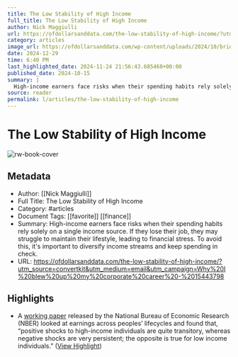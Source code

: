 ```yaml
---
title: The Low Stability of High Income
full_title: The Low Stability of High Income
author: Nick Maggiulli
url: https://ofdollarsanddata.com/the-low-stability-of-high-income/?utm_source=convertkit&utm_medium=email&utm_campaign=Why%20I%20blew%20up%20my%20corporate%20career%20-%2015443798
category: articles
image_url: https://ofdollarsanddata.com/wp-content/uploads/2024/10/bridge_solo_2024_09_25.jpg
date: 2024-12-29
time: 6:40 PM
last_highlighted_date: 2024-11-24 21:56:43.685468+00:00
published_date: 2024-10-15
summary: |
  High-income earners face risks when their spending habits rely solely on a single income source. If they lose their job, they may struggle to maintain their lifestyle, leading to financial stress. To avoid this, it's important to diversify income streams and keep spending in check.
source: reader
permalink: l/articles/the-low-stability-of-high-income
---
```

# The Low Stability of High Income

![rw-book-cover](https://ofdollarsanddata.com/wp-content/uploads/2024/10/bridge_solo_2024_09_25.jpg)

## Metadata
- Author: [[Nick Maggiulli]]
- Full Title: The Low Stability of High Income
- Category: #articles
- Document Tags: [[favorite]] [[finance]] 
- Summary: High-income earners face risks when their spending habits rely solely on a single income source. If they lose their job, they may struggle to maintain their lifestyle, leading to financial stress. To avoid this, it's important to diversify income streams and keep spending in check.
- URL: https://ofdollarsanddata.com/the-low-stability-of-high-income/?utm_source=convertkit&utm_medium=email&utm_campaign=Why%20I%20blew%20up%20my%20corporate%20career%20-%2015443798

## Highlights
- A [working paper](https://www.nber.org/system/files/working_papers/w20913/w20913.pdf) released by the National Bureau of Economic Research (NBER) looked at earnings across peoples’ lifecycles and found that, “positive shocks to high-income individuals are quite transitory, whereas negative shocks are very persistent; the opposite is true for low income individuals.” ([View Highlight](https://read.readwise.io/read/01jdg2tmm3dexchy9qzzsx7hw3))


